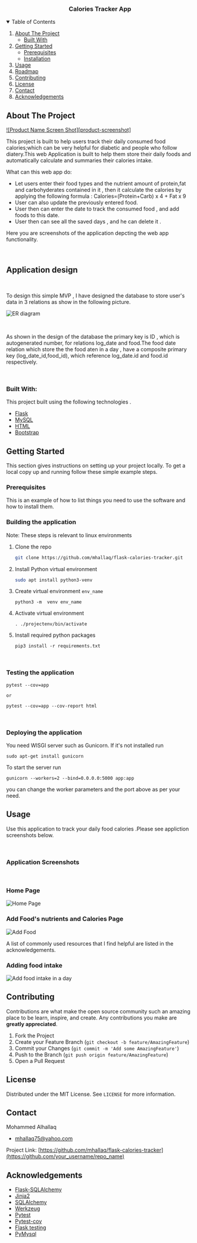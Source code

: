 

<!-- PROJECT SHIELDS -->
<!--
*** I'm using markdown "reference style" links for readability.
*** Reference links are enclosed in brackets [ ] instead of parentheses ( ).
*** See the bottom of this document for the declaration of the reference variables
*** for contributors-url, forks-url, etc. This is an optional, concise syntax you may use.
*** https://www.markdownguide.org/basic-syntax/#reference-style-links
-->




  <h3 align="center">Calories Tracker App</h3>

  



<!-- TABLE OF CONTENTS -->
<details open="open">
  <summary>Table of Contents</summary>
  <ol>
    <li>
      <a href="#about-the-project">About The Project</a>
      <ul>
        <li><a href="#built-with">Built With</a></li>
      </ul>
    </li>
    <li>
      <a href="#getting-started">Getting Started</a>
      <ul>
        <li><a href="#prerequisites">Prerequisites</a></li>
        <li><a href="#installation">Installation</a></li>
      </ul>
    </li>
    <li><a href="#usage">Usage</a></li>
    <li><a href="#roadmap">Roadmap</a></li>
    <li><a href="#contributing">Contributing</a></li>
    <li><a href="#license">License</a></li>
    <li><a href="#contact">Contact</a></li>
    <li><a href="#acknowledgements">Acknowledgements</a></li>
  </ol>
</details>



<!-- ABOUT THE PROJECT -->
## About The Project

[![Product Name Screen Shot][product-screenshot]](https://i.imgur.com/MnmM8w7.jpg)

This project is built to help users track their daily consumed food calories;which can be very helpful for diabetic and people who follow diatery.This web Application is built to help them store their daily foods and automatically calculate and summaries their calories intake.

What can this web app do:
* Let users enter their food types and the nutrient amount of protein,fat and carbohyderates contained in it , then it calculate the calories by applying the following formula : 
Calories=(Protein+Carb) x 4 + Fat x 9
* User can also update the previously entered food.
* User then can enter the date to track the consumed food , and add foods to this date.
* User then can see all the saved days , and he can delete it .

Here you are screenshots of the application depcting the web app functionality.

<br/>

## Application design

<br/>

To design this simple MVP , I have designed the database to store user's data in 3 relations as show in the following picture.

![ER diagram](https://i.imgur.com/MnmM8w7.jpg)


<br/>

As shown in the design of the database the primary key is ID , which is autogenerated number, for relations log_date and food.The food date relation which store the the food aten in a day , have a composite primary key (log_date_id,food_id), which reference log_date.id and food.id respectively.



<br/>
 
### Built With:

This project built using the following technologies . 
* [Flask](https://flask.palletsprojects.com/en/1.1.x/)
* [MySQL](https://www.mysql.com/)
* [HTML](https://html.spec.whatwg.org/multipage/)
* [Bootstrap](https://getbootstrap.com)



<!-- GETTING STARTED -->
## Getting Started

This section gives instructions on setting up your project locally.
To get a local copy up and running follow these simple example steps.

### Prerequisites

This is an example of how to list things you need to use the software and how to install them.


### Building the application

Note: These steps is relevant to linux environments

1. Clone the repo
   ```sh
   git clone https://github.com/mhallaq/flask-calories-tracker.git
   ```
2. Install Python virtual environment
   ```sh
   sudo apt install python3-venv
   ```
3. Create virtual environment `env_name`
   ```JS
   python3 -m  venv env_name
   ```
4. Activate virtual environment
   ```
   . ./projectenv/bin/activate
   ```
5. Install required python packages
   ```
   pip3 install -r requirements.txt
   ```
<br/>

### Testing the application

```
pytest --cov=app 

or

pytest --cov=app --cov-report html

```

<br/>

### Deploying the application
You need WISGI server such as Gunicorn.
If it's not installed run 

```
sudo apt-get install gunicorn
```

To start the server run 
```
gunicorn --workers=2 --bind=0.0.0.0:5000 app:app
```
you can change the worker parameters and the port  above as per your need.



<!-- USAGE EXAMPLES -->
## Usage

Use this application to track your daily food calories .Please see appliction screenshots below.


<br/>

### Application Screenshots

<br/>

### Home Page
![Home Page](https://i.imgur.com/ciWrMKf.png)

### Add Food's nutrients and Calories Page
![Add Food](https://i.imgur.com/Ur8lQ4r.png)

A list of commonly used resources that I find helpful are listed in the acknowledgements.

### Adding food intake 
![Add food intake in a day ](https://i.imgur.com/sKgjojH.png)


<!-- CONTRIBUTING -->
## Contributing

Contributions are what make the open source community such an amazing place to be learn, inspire, and create. Any contributions you make are **greatly appreciated**.

1. Fork the Project
2. Create your Feature Branch (`git checkout -b feature/AmazingFeature`)
3. Commit your Changes (`git commit -m 'Add some AmazingFeature'`)
4. Push to the Branch (`git push origin feature/AmazingFeature`)
5. Open a Pull Request



<!-- LICENSE -->
## License

Distributed under the MIT License. See `LICENSE` for more information.



<!-- CONTACT -->
## Contact

Mohammed Alhallaq 
- mhallaq75@yahoo.com

Project Link: [https://github.com/mhallaq/flask-calories-tracker](https://github.com/your_username/repo_name)



<!-- ACKNOWLEDGEMENTS -->
## Acknowledgements
* [Flask-SQLAlchemy](https://flask-sqlalchemy.palletsprojects.com/en/2.x/)
* [Jinja2](https://jinja.palletsprojects.com/en/2.11.x/)
* [SQLAlchemy](https://www.sqlalchemy.org/)
* [Werkzeug](https://werkzeug.palletsprojects.com/en/1.0.x/)
* [Pytest](https://docs.pytest.org/en/stable/)
* [Pytest-cov](https://pytest-cov.readthedocs.io/en/latest/)
* [Flask testing](https://flask.palletsprojects.com/en/1.1.x/testing/)
* [PyMysql](https://www.mysql.com/)





<!-- MARKDOWN LINKS & IMAGES -->
<!-- https://www.markdownguide.org/basic-syntax/#reference-style-links -->
